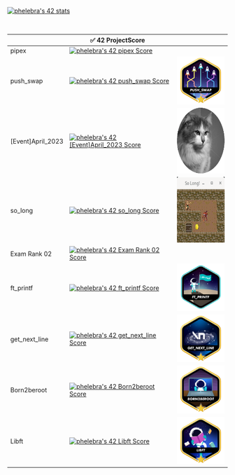 <a href="https://github.com/JaeSeoKim/badge42"><img src="https://badge42.vercel.app/api/v2/cldbfjrlt00740fmeqr33x6qx/stats?cursusId=21&coalitionId=314" alt="phelebra's 42 stats" class="center"/></a>

<br>

<table>
    <thead>
        <tr>
            <th colspan="3">✅ 42 ProjectScore</th>
        </tr>
    </thead>
    <tbody>
        <tr>
            <td>pipex</td>
            <td><a href="https://github.com/JaeSeoKim/badge42"><img src="https://badge42.vercel.app/api/v2/cldbfjrlt00740fmeqr33x6qx/project/3069394" alt="phelebra's 42 pipex Score" /></a></td>
            <td></td>
        </tr>
        <tr>
            <td>push_swap</td>
            <td><a href="https://github.com/JaeSeoKim/badge42"><img src="https://badge42.vercel.app/api/v2/cldbfjrlt00740fmeqr33x6qx/project/3041637" alt="phelebra's 42 push_swap Score" /></a></td>
            <td><a href="https://github.com/xhelp00/xhelp00/blob/main/push_swap-bonus.png"><img src="https://github.com/xhelp00/xhelp00/blob/main/push_swap-bonus.png" alt="push_swap" /></a></td>
        </tr>
         <tr>
            <td>[Event]April_2023</td>
            <td><a href="https://github.com/JaeSeoKim/badge42"><img src="https://badge42.vercel.app/api/v2/cldbfjrlt00740fmeqr33x6qx/project/3052473" alt="phelebra's 42 [Event]April_2023 Score" /></a></td>
            <td><a href="https://github.com/xhelp00/xhelp00/blob/main/norm.png"><img src="https://github.com/xhelp00/xhelp00/blob/main/norm.png" alt="norminette" width="150" height="150"/></a></td>
        </tr>
        <tr>
            <td>so_long</td>
            <td><a href="https://github.com/JaeSeoKim/badge42"><img src="https://badge42.vercel.app/api/v2/cldbfjrlt00740fmeqr33x6qx/project/2977039" alt="phelebra's 42 so_long Score" /></a></td>
            <td><a href="https://github.com/xhelp00/xhelp00/blob/main/so_long.png"><img src="https://github.com/xhelp00/xhelp00/blob/main/so_long.png" alt="ft_printf" width="150" height="150" /></a></td>
        </tr>
      <tr>
          <td>Exam Rank 02</td>
          <td><a href="https://github.com/JaeSeoKim/badge42"><img src="https://badge42.vercel.app/api/v2/cldbfjrlt00740fmeqr33x6qx/project/2990674" alt="phelebra's 42 Exam Rank 02 Score" /></a></td>
            <td> </td>
        </tr>
      <tr>
            <td>ft_printf</td>
            <td><a href="https://github.com/JaeSeoKim/badge42"><img src="https://badge42.vercel.app/api/v2/cldbfjrlt00740fmeqr33x6qx/project/2963673" alt="phelebra's 42 ft_printf Score" /></a></td>
            <td><a href="https://github.com/xhelp00/xhelp00/blob/main/ft_printf.png"><img src="https://github.com/xhelp00/xhelp00/blob/main/ft_printf.png" alt="ft_printf" /></a></td>
        </tr>
      <tr>
            <td>get_next_line</td>
            <td><a href="https://github.com/JaeSeoKim/badge42"><img src="https://badge42.vercel.app/api/v2/cldbfjrlt00740fmeqr33x6qx/project/2952061" alt="phelebra's 42 get_next_line Score" /></a></td>
            <td><a href="https://github.com/xhelp00/xhelp00/blob/main/get_next_line-bonus.png"><img src="https://github.com/xhelp00/xhelp00/blob/main/get_next_line-bonus.png" alt="get_next_line" /></a></td>
        </tr>
      <tr>
            <td>Born2beroot</td>
            <td><a href="https://github.com/JaeSeoKim/badge42"><img src="https://badge42.vercel.app/api/v2/cldbfjrlt00740fmeqr33x6qx/project/2943998" alt="phelebra's 42 Born2beroot Score" /></a></td>
            <td><a href="https://github.com/xhelp00/xhelp00/blob/main/born2beroot-bonus.png"><img src="https://github.com/xhelp00/xhelp00/blob/main/born2beroot-bonus.png" alt="born2beroot" /></a></td>
        </tr>
      <tr>
            <td>Libft</td>
            <td><a href="https://github.com/JaeSeoKim/badge42"><img src="https://badge42.vercel.app/api/v2/cldbfjrlt00740fmeqr33x6qx/project/2929037" alt="phelebra's 42 Libft Score" /></a></td>
            <td><a href="https://github.com/xhelp00/Libft"><img src="https://github.com/xhelp00/xhelp00/blob/main/libft-bonus.png" alt="libft" /></a></td>
        </tr>
</table>

